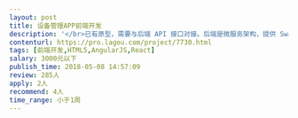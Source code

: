 ```yaml
---                
layout: post       
title: 设备管理APP前端开发           
description: '</br>已有原型，需要与后端 API 接口对接。后端是微服务架构，提供 SwaggerUI API接口文档。</br></br>以vue为主要技术栈。</br></br>说明：</br>1. 初次合作我们有严格的流程要求，请认证思考一下要求，认真投递。</br>2. 我们的费用预估不是时薪，是按成果和项目阶段时间点要求。</br></br>基本要求:</br>- 熟悉 HTTP, HTML/CSS/JS</br>- 熟悉 vue 技术栈</br>- 了解 SwaggerUI API</br></br>加分项：</br>- 远程/自由职业（项目周期内投入有保障）</br>- 可以长期合作</br></br>联系我们请提供（必选项）：</br>- 胜任理由</br>- 1个vue的项目案例</br>- 个人简历 (含 github, blog 地址)</br>'     
contenturl: https://pro.lagou.com/project/7730.html      
tags: [前端开发,HTML5,AngularJS,React]            
salary: 3000元以下          
publish_time: 2018-05-08 14:57:09         
review: 285人                   
apply: 2人                   
recommend: 4人                   
time_range: 小于1周              
---                 
```

